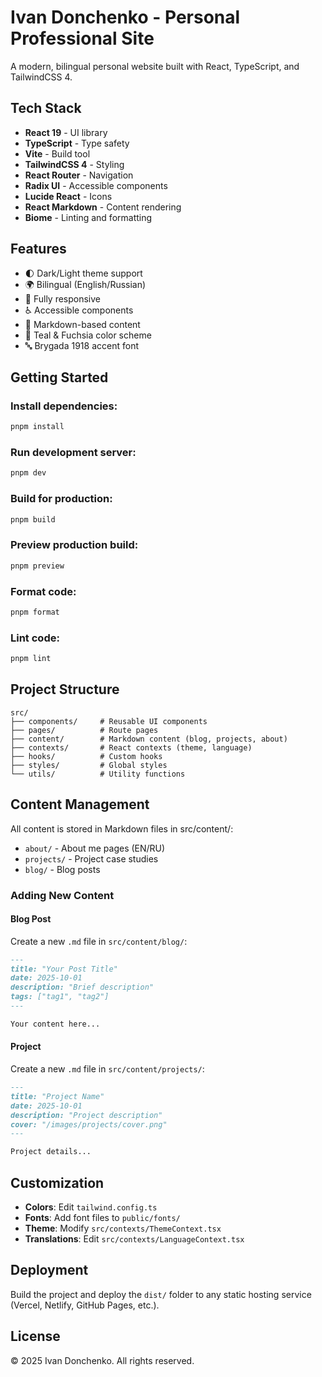 # Ivan Donchenko - Personal Professional Site

A modern, bilingual personal website built with React, TypeScript, and TailwindCSS 4.

## Tech Stack

- **React 19** - UI library
- **TypeScript** - Type safety
- **Vite** - Build tool
- **TailwindCSS 4** - Styling
- **React Router** - Navigation
- **Radix UI** - Accessible components
- **Lucide React** - Icons
- **React Markdown** - Content rendering
- **Biome** - Linting and formatting

## Features

- 🌓 Dark/Light theme support
- 🌍 Bilingual (English/Russian)
- 📱 Fully responsive
- ♿ Accessible components
- 📝 Markdown-based content
- 🎨 Teal & Fuchsia color scheme
- 🔤 Brygada 1918 accent font

## Getting Started

### Install dependencies:
```bash
pnpm install
```

### Run development server:
```bash
pnpm dev
```

### Build for production:
```bash
pnpm build
```

### Preview production build:
```bash
pnpm preview
```

### Format code:
```bash
pnpm format
```

### Lint code:
```bash
pnpm lint
```

## Project Structure
```
src/
├── components/     # Reusable UI components
├── pages/          # Route pages
├── content/        # Markdown content (blog, projects, about)
├── contexts/       # React contexts (theme, language)
├── hooks/          # Custom hooks
├── styles/         # Global styles
└── utils/          # Utility functions
```

## Content Management
All content is stored in Markdown files in src/content/:
- `about/` - About me pages (EN/RU)
- `projects/` - Project case studies
- `blog/` - Blog posts

### Adding New Content
#### Blog Post
Create a new `.md` file in `src/content/blog/`:
```markdown
---
title: "Your Post Title"
date: 2025-10-01
description: "Brief description"
tags: ["tag1", "tag2"]
---

Your content here...
```

#### Project
Create a new `.md` file in `src/content/projects/`:
```markdown
---
title: "Project Name"
date: 2025-10-01
description: "Project description"
cover: "/images/projects/cover.png"
---

Project details...
```

## Customization

- **Colors**: Edit `tailwind.config.ts`
- **Fonts**: Add font files to `public/fonts/`
- **Theme**: Modify `src/contexts/ThemeContext.tsx`
- **Translations**: Edit `src/contexts/LanguageContext.tsx`

## Deployment
Build the project and deploy the `dist/` folder to any static hosting service (Vercel, Netlify, GitHub Pages, etc.).

## License
© 2025 Ivan Donchenko. All rights reserved.